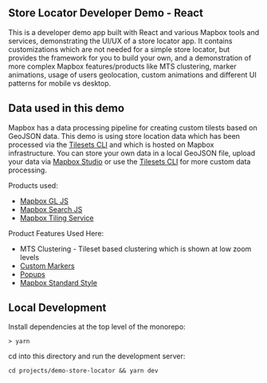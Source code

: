## Store Locator Developer Demo - React

This is a developer demo app built with React and various Mapbox tools and services, demonstrating the UI/UX of a store locator app. It contains customizations which are not needed for a simple store locator, but provides the framework for you to build your own, and a demonstration of more complex Mapbox features/products like MTS clustering, marker animations, usage of users geolocation, custom animations and
different UI patterns for mobile vs desktop. 

## Data used in this demo
Mapbox has a data processing pipeline for creating custom tilests based on GeoJSON data.  This demo is using store location data which has been processed via the [Tilesets CLI](https://docs.mapbox.com/mapbox-tiling-service/guides/#tilesets-cli) and which is hosted on Mapbox infrastructure.  You can store your own data in a local GeoJSON file, upload your data via [Mapbox Studio](https://docs.mapbox.com/studio-manual/guides/geospatial-data/#uploading-data-to-add-to-a-map) or use the [Tilesets CLI](https://docs.mapbox.com/mapbox-tiling-service/guides/#tilesets-cli) for more custom data processing.


Products used:
* [Mapbox GL JS](https://docs.mapbox.com/mapbox-gl-js/guides)
* [Mapbox Search JS](https://docs.mapbox.com/mapbox-search-js/guides/)
* [Mapbox Tiling Service](https://docs.mapbox.com/mapbox-tiling-service/guides)

Product Features Used Here:
* MTS Clustering - Tileset based clustering which is shown at low zoom levels
* [Custom Markers](https://docs.mapbox.com/mapbox-gl-js/example/custom-marker-icons/)
* [Popups](https://docs.mapbox.com/mapbox-gl-js/example/popup/)
* [Mapbox Standard Style](https://docs.mapbox.com/mapbox-gl-js/guides/styles/#mapbox-standard-1)


## Local Development

Install dependencies at the top level of the monorepo:

```
> yarn
```

cd into this directory and run the development server:

```
cd projects/demo-store-locator && yarn dev
```